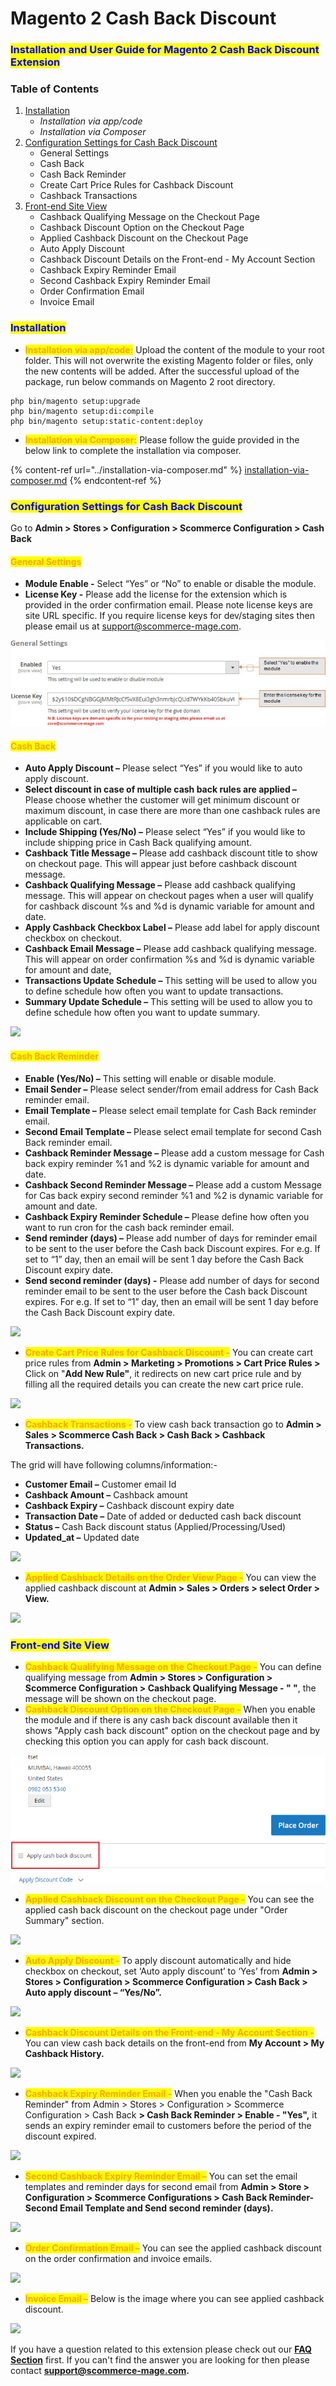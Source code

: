 # Magento 2 Cash Back Discount

### <mark style="color:blue;">Installation and User Guide for Magento 2 Cash Back Discount Extension</mark>

### Table of Contents

1. [Installation ](magento-2-cash-back-discount.md#bookmark0)
   * _Installation via app/code_&#x20;
   * _Installation via Composer_
2. [Configuration Settings for Cash Back Discount ](magento-2-cash-back-discount.md#configuration-settings-for-cash-back-discount)
   * General Settings&#x20;
   * Cash Back&#x20;
   * Cash Back Reminder&#x20;
   * Create Cart Price Rules for Cashback Discount&#x20;
   * Cashback Transactions&#x20;
3. [Front-end Site View](magento-2-cash-back-discount.md#bookmark9)&#x20;
   * Cashback Qualifying Message on the Checkout Page&#x20;
   * Cashback Discount Option on the Checkout Page&#x20;
   * Applied Cashback Discount on the Checkout Page&#x20;
   * Auto Apply Discount&#x20;
   * Cashback Discount Details on the Front-end - My Account Section&#x20;
   * Cashback Expiry Reminder Email&#x20;
   * Second Cashback Expiry Reminder Email&#x20;
   * Order Confirmation Email&#x20;
   * Invoice Email&#x20;

### <mark style="color:blue;">Installation</mark> <a href="#bookmark0" id="bookmark0"></a>

* <mark style="color:orange;">**Installation via app/code:**</mark> Upload the content of the module to your root folder. This will not overwrite the existing Magento folder or files, only the new contents will be added. After the successful upload of the package, run below commands on Magento 2 root directory.

```
php bin/magento setup:upgrade
php bin/magento setup:di:compile
php bin/magento setup:static-content:deploy
```

* <mark style="color:orange;">**Installation via Composer:**</mark> Please follow the guide provided in the below link to complete the installation via composer.

{% content-ref url="../installation-via-composer.md" %}
[installation-via-composer.md](../installation-via-composer.md)
{% endcontent-ref %}

### <mark style="color:blue;">Configuration Settings for Cash Back Discount</mark>&#x20;

Go to **Admin > Stores > Configuration > Scommerce Configuration > Cash Back**

#### <mark style="color:orange;">General Settings</mark>

* **Module Enable -** Select “Yes” or “No” to enable or disable the module.
* **License Key -** Please add the license for the extension which is provided in the order confirmation email. Please note license keys are site URL specific. If you require license keys for dev/staging sites then please email us at [support@scommerce-mage.com](mailto:support@scommerce-mage.com).

![](<../../.gitbook/assets/1 (55)>)

#### <mark style="color:orange;">Cash Back</mark> <a href="#bookmark5" id="bookmark5"></a>

* **Auto Apply Discount –** Please select “Yes” if you would like to auto apply discount.
* **Select discount in case of multiple cash back rules are applied –** Please choose whether the customer will get minimum discount or maximum discount, in case there are more than one cashback rules are applicable on cart.
* **Include Shipping (Yes/No) –** Please select “Yes” if you would like to include shipping price in Cash Back qualifying amount.
* **Cashback Title Message –** Please add cashback discount title to show on checkout page. This will appear just before cashback discount message.
* **Cashback Qualifying Message –** Please add cashback qualifying message. This will appear on checkout pages when a user will qualify for cashback discount %s and %d is dynamic variable for amount and date.
* **Apply Cashback Checkbox Label –** Please add label for apply discount checkbox on checkout.
* **Cashback Email Message –** Please add cashback qualifying message. This will appear on order confirmation %s and %d is dynamic variable for amount and date,
* **Transactions Update Schedule –** This setting will be used to allow you to define schedule how often you want to update transactions.
* **Summary Update Schedule –** This setting will be used to allow you to define schedule how often you want to update summary.

![](../../.gitbook/assets/cashback\_settings.png)

#### <mark style="color:orange;">Cash Back Reminder</mark> <a href="#bookmark6" id="bookmark6"></a>

* **Enable (Yes/No) –** This setting will enable or disable module.
* **Email Sender –** Please select sender/from email address for Cash Back reminder email.
* **Email Template –** Please select email template for Cash Back reminder email.
* **Second Email Template –** Please select email template for second Cash Back reminder email.
* **Cashback Reminder Message –** Please add a custom message for Cash back expiry reminder %1 and %2 is dynamic variable for amount and date.
* **Cashback Second Reminder Message –** Please add a custom Message for Cas back expiry second reminder %1 and %2 is dynamic variable for amount and date.
* **Cashback Expiry Reminder Schedule –** Please define how often you want to run cron for the cash back reminder email.
* **Send reminder (days) –** Please add number of days for reminder email to be sent to the user before the Cash back Discount expires. For e.g. If set to “1” day, then an email will be sent 1 day before the Cash Back Discount expiry date.
* **Send second reminder (days) -** Please add number of days for second reminder email to be sent to the user before the Cash back Discount expires. For e.g. If set to “1” day, then an email will be sent 1 day before the Cash Back Discount expiry date.

![](../../.gitbook/assets/cashbackreminder\_settings.png)

* <mark style="color:orange;">**Create Cart Price Rules for Cashback Discount -**</mark> You can create cart price rules from **Admin > Marketing > Promotions > Cart Price Rules >** Click on "**Add New Rule"**, it redirects on new cart price rule and by filling all the required details you can create the new cart price rule.

![](../../.gitbook/assets/cashback\_createcart.png)

* <mark style="color:orange;">**Cashback Transactions -**</mark> To view cash back transaction go to **Admin > Sales > Scommerce Cash Back > Cash Back > Cashback Transactions.**

The grid will have following columns/information:-

* **Customer Email –** Customer email Id
* **Cashback Amount –** Cashback amount
* **Cashback Expiry –** Cashback discount expiry date
* **Transaction Date –** Date of added or deducted cash back discount
* **Status –** Cash Back discount status (Applied/Processing/Used)
* **Updated\_at –** Updated date

![](../../.gitbook/assets/cashback\_transactions.jpg)

* <mark style="color:orange;">**Applied Cashback Details on the Order View Page -**</mark> You can view the applied cashback discount at **Admin > Sales > Orders > select Order > View.**

![](../../.gitbook/assets/cashback\_applied.jpg)

### <mark style="color:blue;">Front-end Site View</mark> <a href="#bookmark9" id="bookmark9"></a>

* <mark style="color:orange;">**Cashback Qualifying Message on the Checkout Page -**</mark> You can define qualifying message from **Admin > Stores > Configuration > Scommerce Configuration > Cashback Qualifying Message - " "**, the message will be shown on the checkout page.
* <mark style="color:orange;">**Cashback Discount Option on the Checkout Page -**</mark> When you enable the module and if there is any cash back discount available then it shows "Apply cash back discount" option on the checkout page and by checking this option you can apply for cash back discount.

![CashbackDiscountCheckBoxOnTheCheckoutPage\_006.png](<../../.gitbook/assets/8 (18)>)

* <mark style="color:orange;">**Applied Cashback Discount on the Checkout Page -**</mark> You can see the applied cash back discount on the checkout page under "Order Summary" section.

![](../../.gitbook/assets/cashback\_summary.jpg)



* <mark style="color:orange;">**Auto Apply Discount -**</mark> To apply discount automatically and hide checkbox on checkout, set ‘Auto apply discount’ to ‘Yes’ from **Admin > Stores > Configuration > Scommerce Configuration > Cash Back > Auto apply discount – “Yes/No”.**

![](../../.gitbook/assets/cashback\_auto.jpg)

* <mark style="color:orange;">**Cashback Discount Details on the Front-end - My Account Section -**</mark> You can view cash back details on the front-end from **My Account > My Cashback History.**

![](../../.gitbook/assets/cashback\_history.jpg)

* <mark style="color:orange;">**Cashback Expiry Reminder Email -**</mark> When you enable the "Cash Back Reminder" from Admin > Stores > Configuration > Scommerce Configuration > Cash Back **> Cash Back Reminder > Enable - "Yes",** it sends an expiry reminder email to customers before the period of the discount expired.

![](../../.gitbook/assets/cashback\_expiry1.jpg)

* <mark style="color:orange;">**Second Cashback Expiry Reminder Email –**</mark> You can set the email templates and reminder days for second email from **Admin > Store > Configuration > Scommerce Configurations > Cash Back Reminder- Second Email Template and Send second reminder (days).**

![](../../.gitbook/assets/cashback\_expiry2.jpg)

* <mark style="color:orange;">**Order Confirmation Email –**</mark> You can see the applied cashback discount on the order confirmation and invoice emails.

![](../../.gitbook/assets/cashback\_orderconfirm.jpg)

* <mark style="color:orange;">**Invoice Email –**</mark> Below is the image where you can see applied cashback discount.

![](../../.gitbook/assets/cashback\_invoice.jpg)

If you have a question related to this extension please check out our [**FAQ Section**](https://www.scommerce-mage.com/magento-2-next-order-discount.html#faq) first. If you can't find the answer you are looking for then please contact [**support@scommerce-mage.com**](mailto:core@scommerce-mage.com)**.**
